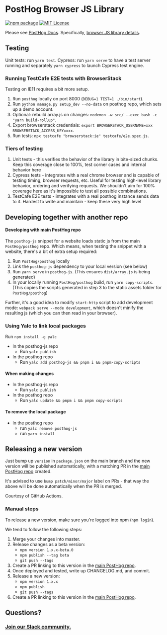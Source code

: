 # PostHog Browser JS Library

[![npm package](https://img.shields.io/npm/v/posthog-js?style=flat-square)](https://www.npmjs.com/package/posthog-js)
[![MIT License](https://img.shields.io/badge/License-MIT-red.svg?style=flat-square)](https://opensource.org/licenses/MIT)

Please see [PostHog Docs](https://posthog.com/docs).
Specifically, [browser JS library details](https://posthog.com/docs/libraries/js).

## Testing

Unit tests: run `yarn test`.
Cypress: run `yarn serve` to have a test server running and separately `yarn cypress` to launch Cypress test engine.

### Running TestCafe E2E tests with BrowserStack

Testing on IE11 requires a bit more setup.

1. Run `posthog` locally on port 8000 (`DEBUG=1 TEST=1 ./bin/start`).
2. Run `python manage.py setup_dev --no-data` on posthog repo, which sets up a demo account.
3. Optional: rebuild array.js on changes: `nodemon -w src/ --exec bash -c "yarn build-rollup"`.
4. Export browserstack credentials: `export BROWSERSTACK_USERNAME=xxx BROWSERSTACK_ACCESS_KEY=xxx`.
5. Run tests: `npx testcafe "browserstack:ie" testcafe/e2e.spec.js`.

### Tiers of testing

1. Unit tests - this verifies the behavior of the library in bite-sized chunks. Keep this coverage close to 100%, test corner cases and internal behavior here
2. Cypress tests - integrates with a real chrome browser and is capable of testing timing, browser requests, etc. Useful for testing high-level library behavior, ordering and verifying requests. We shouldn't aim for 100% coverage here as it's impossible to test all possible combinations.
3. TestCafe E2E tests - integrates with a real posthog instance sends data to it. Hardest to write and maintain - keep these very high level

## Developing together with another repo

#### Developing with main PostHog repo

The `posthog-js` snippet for a website loads static js from the main `PostHog/posthog` repo. Which means, when testing the snippet with a website, there's a bit of extra setup required:

1. Run `PostHog/posthog` locally
2. Link the `posthog-js` dependency to your local version (see below)
3. Run `yarn serve` in `posthog-js`. (This ensures `dist/array.js` is being generated)
4. In your locally running `PostHog/posthog` build, run `yarn copy-scripts`. (This copies the scripts generated in step 3 to the static assets folder for `PostHog/posthog`)

Further, it's a good idea to modify `start-http` script to add development mode: `webpack serve --mode development`, which doesn't minify the resulting js (which you can then read in your browser).

### Using Yalc to link local packages

Run `npm install -g yalc`

-   In the posthog-js repo
    -   Run `yalc publish`
-   In the posthog repo
    -   Run `yalc add posthog-js && pnpm i && pnpm-copy-scripts`

#### When making changes

-   In the posthog-js repo
    -   Run `yalc publish`
-   In the posthog repo
    -   Run `yalc update && pnpm i && pnpm copy-scripts`

#### To remove the local package

-   In the posthog repo
    -   run `yalc remove posthog-js`
    -   run `yarn install`

## Releasing a new version

Just bump up `version` in `package.json` on the main branch and the new version will be published automatically,
with a matching PR in the [main PostHog repo](https://github.com/posthog/posthog) created.

It's advised to use `bump patch/minor/major` label on PRs - that way the above will be done automatically
when the PR is merged.

Courtesy of GitHub Actions.

### Manual steps

To release a new version, make sure you're logged into npm (`npm login`).

We tend to follow the following steps:

1. Merge your changes into master.
2. Release changes as a beta version:
    - `npm version 1.x.x-beta.0`
    - `npm publish --tag beta`
    - `git push --tags`
3. Create a PR linking to this version in the [main PostHog repo](https://github.com/posthog/posthog).
4. Once deployed and tested, write up CHANGELOG.md, and commit.
5. Release a new version:
    - `npm version 1.x.x`
    - `npm publish`
    - `git push --tags`
6. Create a PR linking to this version in the [main PostHog repo](https://github.com/posthog/posthog).

## Questions?

### [Join our Slack community.](https://posthog.com/slack)
